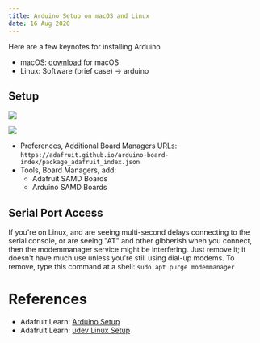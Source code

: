 ```yaml
---
title: Arduino Setup on macOS and Linux
date: 16 Aug 2020
---
```


Here are a few keynotes for installing Arduino

- macOS: [download](https://www.arduino.cc/en/Main/Software) for macOS
- Linux: Software (brief case) -> arduino

## Setup

![](https://cdn-learn.adafruit.com/assets/assets/000/032/477/original/flora_bsp.png?1463422146)

![](https://cdn-learn.adafruit.com/assets/assets/000/026/781/original/flora_install.gif?1448319282)

- Preferences, Additional Board Managers URLs: `https://adafruit.github.io/arduino-board-index/package_adafruit_index.json`
- Tools, Board Managers, add:
    - Adafruit SAMD Boards
    - Arduino SAMD Boards

## Serial Port Access

If you're on Linux, and are seeing multi-second delays connecting to the serial console, or are seeing "AT" and other gibberish when you connect, then the modemmanager service might be interfering. Just remove it; it doesn't have much use unless you're still using dial-up modems. To remove, type this command at a shell: `sudo apt purge modemmanager`

# References

- Adafruit Learn: [Arduino Setup](https://learn.adafruit.com/adafruit-trinket-m0-circuitpython-arduino/arduino-ide-setup)
- Adafruit Learn: [udev Linux Setup](https://learn.adafruit.com/adafruit-arduino-ide-setup/linux-setup#udev-rules)

